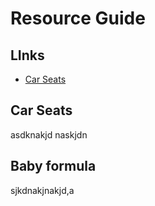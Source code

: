 # Resource Guide

## LInks 

- [Car Seats](#car-seats)


## Car Seats

asdknakjd naskjdn 

## Baby formula

sjkdnakjnakjd,a

